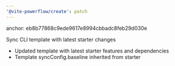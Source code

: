 ```yaml
---
'@vite-powerflow/create': patch
---
```


anchor: eb8b77868c9ede9617e8994cbbadc8feb29d030e

Sync CLI template with latest starter changes

- Updated template with latest starter features and dependencies
- Template syncConfig.baseline inherited from starter
